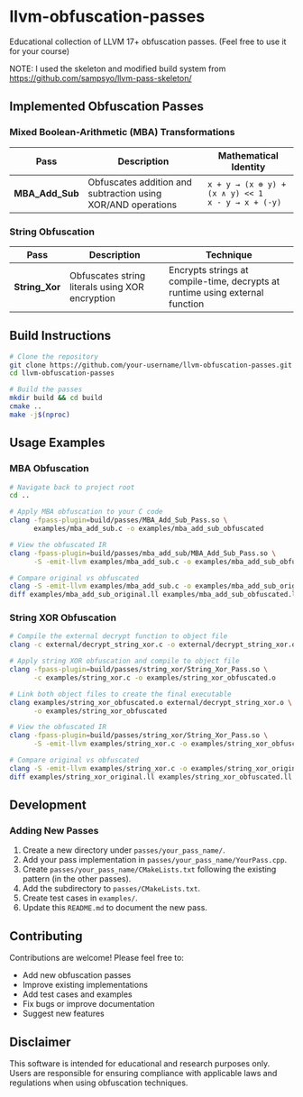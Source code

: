# llvm-obfuscation-passes
Educational collection of LLVM 17+ obfuscation passes. (Feel free to use it for your course)

NOTE: I used the skeleton and modified build system from https://github.com/sampsyo/llvm-pass-skeleton/

## Implemented Obfuscation Passes

### Mixed Boolean-Arithmetic (MBA) Transformations

| Pass | Description | Mathematical Identity |
|------|-------------|----------------------|
| **MBA_Add_Sub** | Obfuscates addition and subtraction using XOR/AND operations | `x + y → (x ⊕ y) + (x ∧ y) << 1` <br> `x - y → x + (-y)` |

### String Obfuscation
| Pass | Description | Technique |
|------|-------------|-----------|
| **String_Xor** | Obfuscates string literals using XOR encryption | Encrypts strings at compile-time, decrypts at runtime using external function |

## Build Instructions
```bash
# Clone the repository
git clone https://github.com/your-username/llvm-obfuscation-passes.git
cd llvm-obfuscation-passes

# Build the passes
mkdir build && cd build
cmake ..
make -j$(nproc)
```

## Usage Examples

### MBA Obfuscation
```bash
# Navigate back to project root
cd ..

# Apply MBA obfuscation to your C code
clang -fpass-plugin=build/passes/MBA_Add_Sub_Pass.so \
      examples/mba_add_sub.c -o examples/mba_add_sub_obfuscated

# View the obfuscated IR
clang -fpass-plugin=build/passes/mba_add_sub/MBA_Add_Sub_Pass.so \
      -S -emit-llvm examples/mba_add_sub.c -o examples/mba_add_sub_obfuscated.ll

# Compare original vs obfuscated
clang -S -emit-llvm examples/mba_add_sub.c -o examples/mba_add_sub_original.ll
diff examples/mba_add_sub_original.ll examples/mba_add_sub_obfuscated.ll
````
### String XOR Obfuscation

```bash
# Compile the external decrypt function to object file
clang -c external/decrypt_string_xor.c -o external/decrypt_string_xor.o

# Apply string XOR obfuscation and compile to object file
clang -fpass-plugin=build/passes/string_xor/String_Xor_Pass.so \
      -c examples/string_xor.c -o examples/string_xor_obfuscated.o

# Link both object files to create the final executable
clang examples/string_xor_obfuscated.o external/decrypt_string_xor.o \
      -o examples/string_xor_obfuscated

# View the obfuscated IR
clang -fpass-plugin=build/passes/string_xor/String_Xor_Pass.so \
      -S -emit-llvm examples/string_xor.c -o examples/string_xor_obfuscated.ll

# Compare original vs obfuscated
clang -S -emit-llvm examples/string_xor.c -o examples/string_xor_original.ll
diff examples/string_xor_original.ll examples/string_xor_obfuscated.ll
```

## Development

### Adding New Passes

1. Create a new directory under `passes/your_pass_name/`.  
2. Add your pass implementation in `passes/your_pass_name/YourPass.cpp`.  
3. Create `passes/your_pass_name/CMakeLists.txt` following the existing pattern (in the other passes).  
4. Add the subdirectory to `passes/CMakeLists.txt`.  
5. Create test cases in `examples/`.  
6. Update this `README.md` to document the new pass.

## Contributing

Contributions are welcome! Please feel free to:

- Add new obfuscation passes
- Improve existing implementations  
- Add test cases and examples
- Fix bugs or improve documentation
- Suggest new features

## Disclaimer

This software is intended for educational and research purposes only. Users are responsible for ensuring compliance with applicable laws and regulations when using obfuscation techniques.
